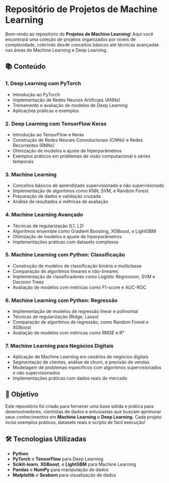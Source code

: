 # Repositório de Projetos de Machine Learning 

Bem-vindo ao repositório de **Projetos de Machine Learning**! Aqui você encontrará uma coleção de projetos organizados por níveis de complexidade, cobrindo desde conceitos básicos até técnicas avançadas nas áreas de Machine Learning e Deep Learning.

## 📚 Conteúdo

### 1. **Deep Learning com PyTorch**
   - Introdução ao PyTorch
   - Implementação de Redes Neurais Artificiais (ANNs)
   - Treinamento e avaliação de modelos de Deep Learning
   - Aplicações práticas e exemplos

### 2. **Deep Learning com TensorFlow Keras**
   - Introdução ao TensorFlow e Keras
   - Construção de Redes Neurais Convolucionais (CNNs) e Redes Recorrentes (RNNs)
   - Otimização de modelos e ajuste de hiperparâmetros
   - Exemplos práticos em problemas de visão computacional e séries temporais

### 3. **Machine Learning**
   - Conceitos básicos de aprendizado supervisionado e não supervisionado
   - Implementação de algoritmos como KNN, SVM, e Random Forest
   - Preparação de dados e validação cruzada
   - Análise de resultados e métricas de avaliação

### 4. **Machine Learning Avançado**
   - Técnicas de regularização (L1, L2)
   - Algoritmos ensemble como Gradient Boosting, XGBoost, e LightGBM
   - Otimização de modelos e ajuste de hiperparâmetros
   - Implementações práticas com datasets complexos

### 5. **Machine Learning com Python: Classificação**
   - Construção de modelos de classificação binária e multiclasse
   - Comparação de algoritmos lineares e não-lineares
   - Implementação de classificadores como Logistic Regression, SVM e Decision Trees
   - Avaliação de modelos com métricas como F1-score e AUC-ROC

### 6. **Machine Learning com Python: Regressão**
   - Implementação de modelos de regressão linear e polinomial
   - Técnicas de regularização (Ridge, Lasso)
   - Comparação de algoritmos de regressão, como Random Forest e XGBoost
   - Avaliação de modelos com métricas como RMSE e R²

### 7. **Machine Learning para Negócios Digitais**
   - Aplicação de Machine Learning em cenários de negócios digitais
   - Segmentação de clientes, análise de churn, e previsão de vendas
   - Modelagem de problemas específicos com algoritmos supervisionados e não supervisionados
   - Implementações práticas com dados reais do mercado

## 🚀 Objetivo

Este repositório foi criado para fornecer uma base sólida e prática para desenvolvedores, cientistas de dados e entusiastas que buscam aprimorar seus conhecimentos em **Machine Learning** e **Deep Learning**. Cada projeto inclui exemplos práticos, datasets reais e scripts de fácil execução!

## 🛠 Tecnologias Utilizadas

- **Python**
- **PyTorch** e **TensorFlow** para Deep Learning
- **Scikit-learn**, **XGBoost**, e **LightGBM** para Machine Learning
- **Pandas** e **NumPy** para manipulação de dados
- **Matplotlib** e **Seaborn** para visualização de dados
